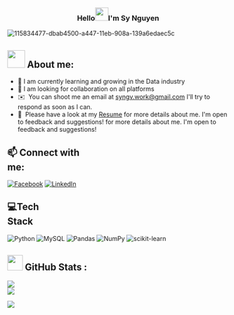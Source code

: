 <!-- Heading -->
<h3 align="center"> Hello<img src = "https://raw.githubusercontent.com/MartinHeinz/MartinHeinz/master/wave.gif" width = 30px>I'm Sy Nguyen</h3>

<!-- Profile Views -->
![115834477-dbab4500-a447-11eb-908a-139a6edaec5c](https://github.com/user-attachments/assets/877aaf86-3468-417c-ab81-a424f6d70c49)

## <div id="header" align="left"> <img src="https://media.giphy.com/media/M9gbBd9nbDrOTu1Mqx/giphy.gif" width="40"/> About me: 
- 🌱 I am currently learning and growing in the Data industry
- 👯 I am looking for collaboration on all platforms
- ✉️ &nbsp;You can shoot me an email at syngv.work@gmail.com I'll try to respond as soon as I can.
- 📄 &nbsp;Please have a look at my [Resume](https://drive.google.com/file/d/1y_J6FKl4E3n7ldIigQhw9Lu8ue2MSQE8/view) for more details about me. I'm open to feedback and suggestions! for more details about me. I'm open to feedback and suggestions!
## 📫 Connect with me:                                                                                 
[![Facebook](https://img.shields.io/badge/Facebook-%231877F2.svg?logo=Facebook&logoColor=white)](https://web.facebook.com/syy.nv/) [![LinkedIn](https://img.shields.io/badge/LinkedIn-%230077B5.svg?logo=linkedin&logoColor=white)](https://linkedin.com/in/https://linkedin.com/in/vsynguyen98/) 

## 💻Tech Stack                                                                                    
![Python](https://img.shields.io/badge/python-3670A0?style=flat&logo=python&logoColor=ffdd54) ![MySQL](https://img.shields.io/badge/mysql-%2300f.svg?style=flat&logo=mysql&logoColor=white) ![Pandas](https://img.shields.io/badge/pandas-%23150458.svg?style=flat&logo=pandas&logoColor=white) ![NumPy](https://img.shields.io/badge/numpy-%23013243.svg?style=flat&logo=numpy&logoColor=white) ![scikit-learn](https://img.shields.io/badge/scikit--learn-%23F7931E.svg?style=flat&logo=scikit-learn&logoColor=white)
## <img src = "https://i.pinimg.com/originals/65/c4/f4/65c4f452571be1261e9c623f7da488ac.gif" width = 35px> GitHub Stats :
![](https://github-readme-stats.vercel.app/api?username=vsynguyen&theme=radical&hide_border=false&include_all_commits=false&count_private=false)<br/>
![](https://github-readme-streak-stats.herokuapp.com/?user=vsynguyen&theme=radical&hide_border=false)<br/>

[![](https://visitcount.itsvg.in/api?id=vsynguyen&icon=0&color=0)](https://visitcount.itsvg.in)
